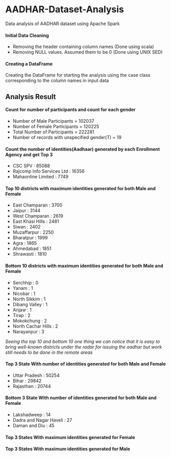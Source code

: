 # AADHAR-Dataset-Analysis
Data analysis of AADHAR dataset using Apache Spark

#### Initial Data Cleaning

- Removing the header containing column names (Done using scala)
- Removing NULL values. Assumed them to be 0 (Done using UNIX SED)

#### Creating a DataFrame

Creating the DataFrame for starting the analysis using the case class corresponding to the column names in input data

## Analysis Result

#### Count for number of participants and count for each gender
- Number of Male Participants = 102037
- Number of Female Participants = 120225
- Total Number of Participants = 222281
- Number of records with unspecified gender(T) = 19

#### Count the number of identities(Aadhaar) generated by each Enrollment Agency and get Top 3
- CSC SPV : 85088
- Rajcomp Info Services Ltd : 16356
- Mahaonline Limited : 7749

#### Top 10 districts with maximum identities generated for both Male and Female
 - East Champaran : 3700
 - Jaipur : 3144
 - West Champaran : 2619
 - East Khasi Hills : 2481
 - Siwan : 2402
 - Muzaffarpur : 2250
 - Bharatpur : 1999
 - Agra : 1865
 - Ahmedabad : 1851
 - Shrawasti : 1810
 
#### Bottom 10 districts with maximum identities generated for both Male and Female
 - Serchhip : 0
 - Yanam : 1
 - Nicobar : 1
 - North Sikkim : 1
 - Dibang Valley : 1
 - Anjaw : 1
 - Tirap : 2
 - Mokokchung : 2
 - North Cachar Hills : 2
 - Narayanpur : 3
 
*Seeing the top 10 and bottom 10 one thing we can notice that it is easy to bring well-known districts under the radar for issuing the aadhar but work still needs to be done in the remote areas*
 
#### Top 3 State With number of identities generated for both Male and Female
 - Uttar Pradesh : 50254
 - Bihar : 29842
 - Rajasthan : 20744
 
#### Bottom 3 State With number of identities generated for both Male and Female
 - Lakshadweep : 14
 - Dadra and Nagar Haveli : 27
 - Daman and Diu : 45

#### Top 3 States With maximum identities generated for Female

#### Top 3 States With maximum identities generated for Male